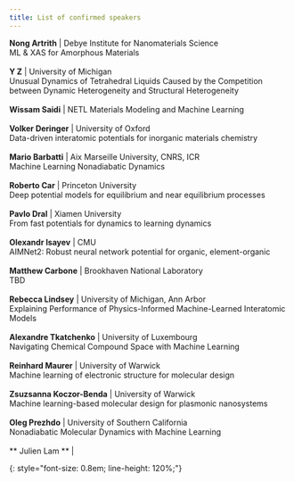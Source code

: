 ```yaml
---
title: List of confirmed speakers
---
```


<!-- <object data="/assets/speakers - Sheet1.pdf" width="100%" height="100%" type='application/pdf'></object>
 -->

 <!-- <style>
  .small {
    font-size: 0.7em;
    color: red;
  }
</style> -->


**Nong Artrith**  | Debye Institute for Nanomaterials Science    
ML & XAS for Amorphous Materials     
<br>
**Y	Z** | University of Michigan    
Unusual Dynamics of Tetrahedral Liquids Caused by the Competition between Dynamic Heterogeneity and Structural Heterogeneity    
<br> 
**Wissam Saidi** | NETL
Materials Modeling and Machine Learning    
<br>
**Volker	Deringer** | University of Oxford    
Data-driven interatomic potentials for inorganic materials chemistry      
<br>
**Mario	Barbatti** | Aix Marseille University, CNRS, ICR      
Machine Learning Nonadiabatic Dynamics        
<br>
**Roberto	Car** | Princeton University      
Deep potential models for equilibrium and near equilibrium processes      
<br>
**Pavlo Dral** | Xiamen University      
From fast potentials for dynamics to learning dynamics    
<br> 
**Olexandr Isayev** | CMU      
AIMNet2: Robust neural network potential for organic, element-organic     
<br>
**Matthew Carbone**    | Brookhaven National Laboratory    
TBD    
<br>
**Rebecca Lindsey**    | University of Michigan, Ann Arbor    
Explaining Performance of Physics-Informed Machine-Learned Interatomic Models     
<br>
**Alexandre Tkatchenko**    | University of Luxembourg     
Navigating Chemical Compound Space with Machine Learning        
<br>
**Reinhard	Maurer**     | University of Warwick       
Machine learning of electronic structure for molecular design     
<br>
**Zsuzsanna Koczor-Benda**     | University of Warwick     
Machine learning-based molecular design for plasmonic nanosystems       
<br>
**Oleg Prezhdo**     | University of Southern California    
Nonadiabatic Molecular Dynamics with Machine Learning       
<br>
** Julien	Lam **  | 

{: style="font-size: 0.8em; line-height: 120%;"}
